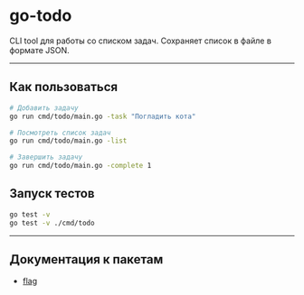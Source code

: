 # go-todo

CLI tool для работы со списком задач. Сохраняет список в файле в формате JSON.

----

## Как пользоваться

```bash
# Добавить задачу
go run cmd/todo/main.go -task "Погладить кота"

# Посмотреть список задач
go run cmd/todo/main.go -list

# Завершить задачу
go run cmd/todo/main.go -complete 1
```

## Запуск тестов

```bash
go test -v
go test -v ./cmd/todo
```

----

## Документация к пакетам

- [flag](https://pkg.go.dev/flag)
